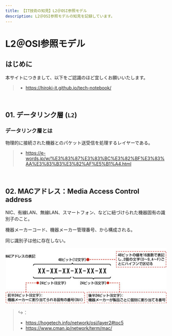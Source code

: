 ```yaml
---
title: 【IT技術の知見】L2＠OSI参照モデル
description: L2＠OSI参照モデルの知見を記録しています。
---
```


# L2＠OSI参照モデル

## はじめに

本サイトにつきまして、以下をご認識のほど宜しくお願いいたします。

> - https://hiroki-it.github.io/tech-notebook/

<br>

## 01. データリンク層 (`L2`)

### データリンク層とは

物理的に接続された機器とのパケット送受信を処理するレイヤーである。

> - https://e-words.jp/w/%E3%83%87%E3%83%BC%E3%82%BF%E3%83%AA%E3%83%B3%E3%82%AF%E5%B1%A4.html

<br>

## 02. MACアドレス：Media Access Control address

NIC、有線LAN、無線LAN、スマートフォン、などに紐づけられた機器固有の識別子のこと。

機器メーカーコード、機器メーカー管理番号、から構成される。

同じ識別子は他に存在しない。

![mac-address.png](https://raw.githubusercontent.com/hiroki-it/tech-notebook-images/master/images/mac-address.png)

> ↪️：
>
> - https://hogetech.info/network/osi/layer2#toc5
> - https://www.cman.jp/network/term/mac/

<br>
